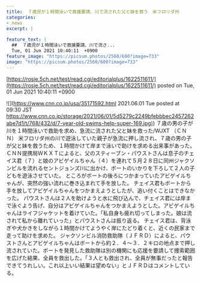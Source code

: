 ```yaml
---
title:  ７歳児が１時間泳いで救援要請、川で流された父と妹を救う　米フロリダ州  
categories:
- news
excerpt: |
  
feature_text: |
  ##  ７歳児が１時間泳いで救援要請、川で流さ...
  Tue, 01 Jun 2021 10:40:11  +0900
feature_image: "https://picsum.photos/2560/600?image=733"
image: "https://picsum.photos/2560/600?image=733"
---
```


[https://rosie.5ch.net/test/read.cgi/editorialplus/1622511611/](https://rosie.5ch.net/test/read.cgi/editorialplus/1622511611/)
posted on Tue, 01 Jun 2021 10:40:11  +0900

<!--more-->

![](https://www.cnn.co.jp/usa/35171592.html 2021.06.01 Tue posted at 09:30 JST [https://www.cnn.co.jp/storage/2021/06/01/5d5279c2249bfebbbec2457262abe7d1/t/768/432/d/7-year-old-swims-help-super-169.jpg)](https://www.cnn.co.jp/storage/2021/06/01/5d5279c2249bfebbbec2457262abe7d1/t/768/432/d/7-year-old-swims-help-super-169.jpg)) ７歳の男の子が川を１時間泳いで救助を求め、急流に流された父と妹を救った/WJXT （ＣＮＮ） 米フロリダ州の川で遊泳していた親子が急流に押し流され、７歳の男の子が父と妹を救うため、１時間かけて岸まで泳いで助けを求める出来事があった。 ＣＮＮ提携局ＷＫＸＴによると、父のスティーブン・パウストさんは息子のチェイス君（７）と娘のアビゲイルちゃん（４）を連れて５月２８日に同州ジャクソンビルを流れるセントジョンズ川に出かけ、ボートのいかりを下ろして２人の子どもを遊泳させていた。 ところがボートの後ろにつかまっていたアビゲイルちゃんが、突然の強い流れに巻き込まれて手を放した。 チェイス君もボートから手を放してアビゲイルちゃんをつかまえようとしたが、追い付くことはできなかった。 パウストさんは２人を助けようと水に飛び込んで、チェイス君には岸まで泳ぐよう告げ、自分はアビゲイルちゃんをつかまえようとした。アビゲイルちゃんはライフジャケットを着けていた。「私自身も疲れ切ってしまった。娘は流されて私から離れていった」とパウストさんは振り返る。 チェイス君は、背泳ぎや犬かきをしながら１時間かけてようやく岸にたどり着くと、近くの民家まで走って助けを求めた。 ジャクソンビル消防救助隊（ＪＦＲＤ）によると、パウストさんとアビゲイルちゃんはボートから約２．４〜３．２キロの地点まで押し流されていた。ボートを発見した救助隊は別の機関にも応援を要請して捜索範囲を広げた結果、全員を救出した。「３人とも救出され、全員が無事だったと報告できてうれしい。これ以上いい結果は望めない」とＪＦＲＤはコメントしている。
